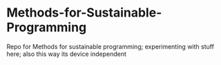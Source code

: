 # Methods-for-Sustainable-Programming
Repo for Methods for sustainable programming; experimenting with stuff here; also this way its device independent
